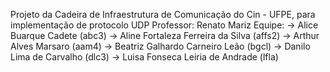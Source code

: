 Projeto da Cadeira de Infraestrutura de Comunicação do Cin - UFPE, para implementação de protocolo UDP 
Professor: Renato Mariz
Equipe: 
-> Alice Buarque Cadete (abc3)
-> Aline Fortaleza Ferreira da Silva (affs2)
-> Arthur Alves Marsaro (aam4)
-> Beatriz Galhardo Carneiro Leão (bgcl)
-> Danilo Lima de Carvalho (dlc3)
-> Luisa Fonseca Leiria de Andrade (lfla)
